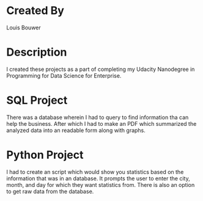 # Created By
Louis Bouwer

# Description
I created these projects as a part of completing my Udacity Nanodegree in Programming for Data Science for Enterprise.

# SQL Project
There was a database wherein I had to query to find information tha can help the business. After which I had to make an PDF which summarized the analyzed data into an readable form along with graphs.

# Python Project
I had to create an script which would show you statistics based on the information that was in an database. It prompts the user to enter the city, month, and day for which they want statistics from.  There is also an option to get raw data from the database.


